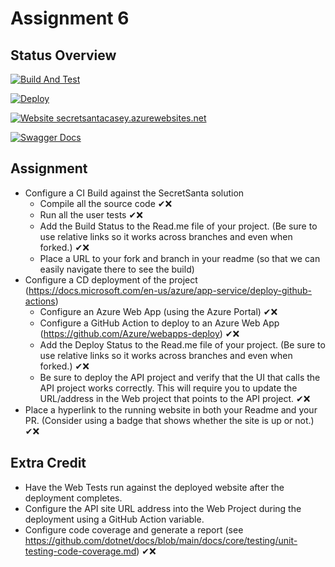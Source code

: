 # Assignment 6

## Status Overview

[![Build And Test](https://github.com/cschadewitz/EWU-CSCD379-2021-Spring/actions/workflows/AssignmentBuild.yml/badge.svg)](https://github.com/cschadewitz/EWU-CSCD379-2021-Spring/actions/workflows/AssignmentBuild.yml)

[![Deploy](https://github.com/cschadewitz/EWU-CSCD379-2021-Spring/actions/workflows/AssignmentDeploy.yml/badge.svg)](https://github.com/cschadewitz/EWU-CSCD379-2021-Spring/actions/workflows/AssignmentDeploy.yml)

[![Website secretsantacasey.azurewebsites.net](https://img.shields.io/website-up-down-green-red/https/secretsantacasey.azurewebsites.net.svg)](https://secretsantacasey.azurewebsites.net)

[![Swagger Docs](https://img.shields.io/badge/Swagger-API-1abc9c.svg)](https://secretsantacasey-api.azurewebsites.net/swagger/index.html)

## Assignment

- Configure a CI Build against the SecretSanta solution
  - Compile all the source code ✔❌
  - Run all the user tests ✔❌
  - Add the Build Status to the Read.me file of your project.  (Be sure to use relative links so it works across branches and even when forked.) ✔❌
  - Place a URL to your fork and branch in your readme (so that we can easily navigate there to see the build)
- Configure a CD deployment of the project (https://docs.microsoft.com/en-us/azure/app-service/deploy-github-actions)
  - Configure an Azure Web App (using the Azure Portal) ✔❌
  - Configure a GitHub Action to deploy to an Azure Web App (https://github.com/Azure/webapps-deploy) ✔❌
  - Add the Deploy Status to the Read.me file of your project.  (Be sure to use relative links so it works across branches and even when forked.) ✔❌
  - Be sure to deploy the API project and verify that the UI that calls the API project works correctly. This will require you to update the URL/address in the Web project that points to the API project. ✔❌
- Place a hyperlink to the running website in both your Readme and your PR. (Consider using a badge that shows whether the site is up or not.) ✔❌

## Extra Credit

- Have the Web Tests run against the deployed website after the deployment completes.
- Configure the API site URL address into the Web Project during the deployment using a GitHub Action variable.
- Configure code coverage and generate a report (see https://github.com/dotnet/docs/blob/main/docs/core/testing/unit-testing-code-coverage.md) ✔❌
